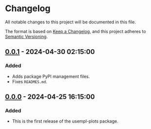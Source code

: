 # Changelog

All notable changes to this project will be documented in this file.

The format is based on [Keep a Changelog](https://keepachangelog.com/en/1.0.0/),
and this project adheres to [Semantic Versioning](https://semver.org/spec/v2.0.0.html).


## [0.0.1] - 2024-04-30 02:15:00

### Added

- Adds package PyPI management files.
- Fixes `READMES.md`.


## [0.0.0] - 2024-04-25 16:15:00

### Added

- This is the first release of the usempl-plots package.


[0.0.1]: https://github.com/OpenSourceEcon/usempl-plots/compare/v0.0.0...v0.0.1
[0.0.0]: https://github.com/OpenSourceEcon/usempl-plots/compare/v0.0.0...v0.0.0
